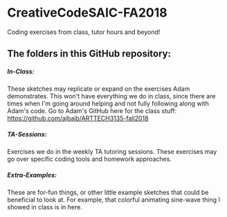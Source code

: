 # CreativeCodeSAIC-FA2018
Coding exercises from class, tutor hours and beyond!

## The folders in this GitHub repository:

##### In-Class:
These sketches may replicate or expand on the exercises Adam demonstrates. This won't have everything we do in class, since there are times when I'm going around helping and not fully following along with Adam's code. Go to Adam's GitHub here for the class stuff: https://github.com/ajbajb/ARTTECH3135-fall2018

##### TA-Sessions:
Exercises we do in the weekly TA tutoring sessions. These exercises may go over specific coding tools and homework approaches.

##### Extra-Examples:
These are for-fun things, or other little example sketches that could be beneficial to look at. For example, that colorful animating sine-wave thing I showed in class is in here.
